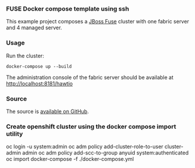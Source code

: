 ### FUSE Docker compose template using ssh

This example project composes a [JBoss Fuse](http://www.jboss.org/products/fuse/overview/) cluster with one fabric server and 4 managed server.

### Usage

Run the cluster:

    docker-compose up --build

The administration console of the fabric server should be available at [http://localhost:8181/hawtio](http://localhost:8181/hawtio)

### Source

The source is [available on GitHub](https://github.com/dwi67/docker-jboss-fuse-6.3-compose/ssh).

### Create openshift cluster using the docker compose import utility

oc login -u system:admin
oc adm policy add-cluster-role-to-user cluster-admin admin
oc adm policy add-scc-to-group anyuid system:authenticated
oc import docker-compose -f ./docker-compose.yml